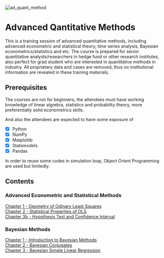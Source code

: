 ![ad_quant_method](https://user-images.githubusercontent.com/59842360/160185823-72458d97-1d84-4237-8792-bd53400aed2c.jpg)

# Advanced Qantitative Methods
This is a training session of advanced quantitative methods, including advanced econometric and statistical theory, time series analysis, Bayesian econometrics/statistics and etc. The course is prepared for senior quantitative analysts/researchers in hedge fund or other research institutes,  also perfect for grad student who are interested in quantitative methods in industry. All proprietary data and cases are removed, thus no institutional information are revealed in these training materials. 

## Prerequisites
The courses are not for beginners, the attendees must have working knowledge of linear algrebra, statistics and probability theory, more preferentially solid econometrics skills.

And also the attendees are expected to have some exposure of

- [x] Python
- [x] NumPy
- [x] Matplotlib
- [x] Statsmodels
- [x] Pandas

In order to reuse some codes in simulation loop, Object Orient Programming are used but limitedly. 

## Contents
### Advanced Econometric and Statistical Methods<br>
[Chapter 1 - Geometry of Odinary Least Squares](https://nbviewer.org/github/MacroAnalyst/Advanced_Quantitative_Methods/blob/main/Chapter%201%20-%20Geometry%20of%20Ordinary%20Least%20Squares.ipynb)<br>
[Chapter 2 - Statistical Properties of OLS](https://github.com/MacroAnalyst/Advanced_Quantitative_Methods/blob/main/Chapter%202%20-%20Statistical%20Properties%20of%20OLS.ipynb)<br>
[Chapter 3b - Hypothesis Test and Confidence Interval](https://nbviewer.org/github/MacroAnalyst/Advanced_Quantitative_Methods/blob/main/Chapter%203%20-%20Hypothesis%20Test%20and%20Confidence%20Interval.ipynb)<br>

### Bayesian Methods
[Chapter 1 - Introduction to Bayesian Methods]()<br>
[Chapter 2 - Bayesian Conjugates](https://nbviewer.org/github/MacroAnalyst/Advanced_Quantitative_Methods/blob/main/Chapter%202%20-%20%20Bayesian%20Conjugates.ipynb)<br>
[Chapter 3 - Bayesian Simple Linear Regression](https://nbviewer.org/github/MacroAnalyst/Advanced_Quantitative_Methods/blob/main/Chapter%203%20-%20Bayesian%20Simple%20Linear%20Regression.ipynb)
